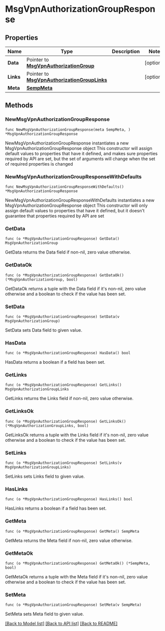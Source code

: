 # MsgVpnAuthorizationGroupResponse

## Properties

Name | Type | Description | Notes
------------ | ------------- | ------------- | -------------
**Data** | Pointer to [**MsgVpnAuthorizationGroup**](MsgVpnAuthorizationGroup.md) |  | [optional] 
**Links** | Pointer to [**MsgVpnAuthorizationGroupLinks**](MsgVpnAuthorizationGroupLinks.md) |  | [optional] 
**Meta** | [**SempMeta**](SempMeta.md) |  | 

## Methods

### NewMsgVpnAuthorizationGroupResponse

`func NewMsgVpnAuthorizationGroupResponse(meta SempMeta, ) *MsgVpnAuthorizationGroupResponse`

NewMsgVpnAuthorizationGroupResponse instantiates a new MsgVpnAuthorizationGroupResponse object
This constructor will assign default values to properties that have it defined,
and makes sure properties required by API are set, but the set of arguments
will change when the set of required properties is changed

### NewMsgVpnAuthorizationGroupResponseWithDefaults

`func NewMsgVpnAuthorizationGroupResponseWithDefaults() *MsgVpnAuthorizationGroupResponse`

NewMsgVpnAuthorizationGroupResponseWithDefaults instantiates a new MsgVpnAuthorizationGroupResponse object
This constructor will only assign default values to properties that have it defined,
but it doesn't guarantee that properties required by API are set

### GetData

`func (o *MsgVpnAuthorizationGroupResponse) GetData() MsgVpnAuthorizationGroup`

GetData returns the Data field if non-nil, zero value otherwise.

### GetDataOk

`func (o *MsgVpnAuthorizationGroupResponse) GetDataOk() (*MsgVpnAuthorizationGroup, bool)`

GetDataOk returns a tuple with the Data field if it's non-nil, zero value otherwise
and a boolean to check if the value has been set.

### SetData

`func (o *MsgVpnAuthorizationGroupResponse) SetData(v MsgVpnAuthorizationGroup)`

SetData sets Data field to given value.

### HasData

`func (o *MsgVpnAuthorizationGroupResponse) HasData() bool`

HasData returns a boolean if a field has been set.

### GetLinks

`func (o *MsgVpnAuthorizationGroupResponse) GetLinks() MsgVpnAuthorizationGroupLinks`

GetLinks returns the Links field if non-nil, zero value otherwise.

### GetLinksOk

`func (o *MsgVpnAuthorizationGroupResponse) GetLinksOk() (*MsgVpnAuthorizationGroupLinks, bool)`

GetLinksOk returns a tuple with the Links field if it's non-nil, zero value otherwise
and a boolean to check if the value has been set.

### SetLinks

`func (o *MsgVpnAuthorizationGroupResponse) SetLinks(v MsgVpnAuthorizationGroupLinks)`

SetLinks sets Links field to given value.

### HasLinks

`func (o *MsgVpnAuthorizationGroupResponse) HasLinks() bool`

HasLinks returns a boolean if a field has been set.

### GetMeta

`func (o *MsgVpnAuthorizationGroupResponse) GetMeta() SempMeta`

GetMeta returns the Meta field if non-nil, zero value otherwise.

### GetMetaOk

`func (o *MsgVpnAuthorizationGroupResponse) GetMetaOk() (*SempMeta, bool)`

GetMetaOk returns a tuple with the Meta field if it's non-nil, zero value otherwise
and a boolean to check if the value has been set.

### SetMeta

`func (o *MsgVpnAuthorizationGroupResponse) SetMeta(v SempMeta)`

SetMeta sets Meta field to given value.



[[Back to Model list]](../README.md#documentation-for-models) [[Back to API list]](../README.md#documentation-for-api-endpoints) [[Back to README]](../README.md)


